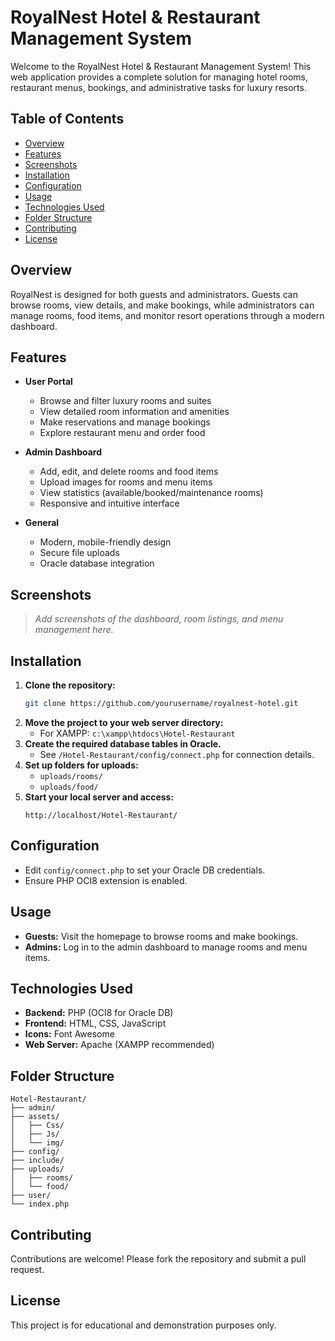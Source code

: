 # RoyalNest Hotel & Restaurant Management System

Welcome to the RoyalNest Hotel & Restaurant Management System! This web application provides a complete solution for managing hotel rooms, restaurant menus, bookings, and administrative tasks for luxury resorts.

## Table of Contents

- [Overview](#overview)
- [Features](#features)
- [Screenshots](#screenshots)
- [Installation](#installation)
- [Configuration](#configuration)
- [Usage](#usage)
- [Technologies Used](#technologies-used)
- [Folder Structure](#folder-structure)
- [Contributing](#contributing)
- [License](#license)

## Overview

RoyalNest is designed for both guests and administrators. Guests can browse rooms, view details, and make bookings, while administrators can manage rooms, food items, and monitor resort operations through a modern dashboard.

## Features

- **User Portal**

  - Browse and filter luxury rooms and suites
  - View detailed room information and amenities
  - Make reservations and manage bookings
  - Explore restaurant menu and order food

- **Admin Dashboard**

  - Add, edit, and delete rooms and food items
  - Upload images for rooms and menu items
  - View statistics (available/booked/maintenance rooms)
  - Responsive and intuitive interface

- **General**
  - Modern, mobile-friendly design
  - Secure file uploads
  - Oracle database integration

## Screenshots

> _Add screenshots of the dashboard, room listings, and menu management here._

## Installation

1. **Clone the repository:**
   ```bash
   git clone https://github.com/yourusername/royalnest-hotel.git
   ```
2. **Move the project to your web server directory:**
   - For XAMPP: `c:\xampp\htdocs\Hotel-Restaurant`
3. **Create the required database tables in Oracle.**
   - See `/Hotel-Restaurant/config/connect.php` for connection details.
4. **Set up folders for uploads:**
   - `uploads/rooms/`
   - `uploads/food/`
5. **Start your local server and access:**
   ```
   http://localhost/Hotel-Restaurant/
   ```

## Configuration

- Edit `config/connect.php` to set your Oracle DB credentials.
- Ensure PHP OCI8 extension is enabled.

## Usage

- **Guests:** Visit the homepage to browse rooms and make bookings.
- **Admins:** Log in to the admin dashboard to manage rooms and menu items.

## Technologies Used

- **Backend:** PHP (OCI8 for Oracle DB)
- **Frontend:** HTML, CSS, JavaScript
- **Icons:** Font Awesome
- **Web Server:** Apache (XAMPP recommended)

## Folder Structure

```
Hotel-Restaurant/
├── admin/
├── assets/
│   ├── Css/
│   ├── Js/
│   └── img/
├── config/
├── include/
├── uploads/
│   ├── rooms/
│   └── food/
├── user/
└── index.php
```

## Contributing

Contributions are welcome! Please fork the repository and submit a pull request.

## License

This project is for educational and demonstration purposes only.
